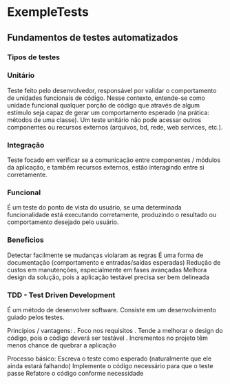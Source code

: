 # ExempleTests

## Fundamentos de testes automatizados

### Tipos de testes

### Unitário

Teste feito pelo desenvolvedor, responsável por validar o comportamento de unidades funcionais de código. Nesse contexto, entende-se como unidade funcional qualquer porção de código que através de algum estímulo seja capaz de gerar um comportamento esperado (na prática: métodos de uma classe). Um teste unitário não pode acessar outros componentes ou recursos externos (arquivos, bd, rede, web services, etc.).

### Integração

Teste focado em verificar se a comunicação entre componentes / módulos da aplicação, e também recursos externos, estão interagindo entre si corretamente.

### Funcional

É um teste do ponto de vista do usuário, se uma determinada funcionalidade está executando corretamente, produzindo o resultado ou comportamento desejado pelo usuário.

### Beneficios

Detectar facilmente se mudanças violaram as regras
É uma forma de documentação (comportamento e entradas/saídas esperadas)
Redução de custos em manutenções, especialmente em fases avançadas
Melhora design da solução, pois a aplicação testável precisa ser bem delineada

### TDD - Test Driven Development
É um método de desenvolver software. Consiste em um desenvolvimento guiado pelos testes.

Princípios / vantagens:
. Foco nos requisitos
. Tende a melhorar o design do código, pois o código deverá ser testável
. Incrementos no projeto têm menos chance de quebrar a aplicação

Processo básico:
Escreva o teste como esperado (naturalmente que ele ainda estará falhando)
Implemente o código necessário para que o teste passe
Refatore o código conforme necessidade
